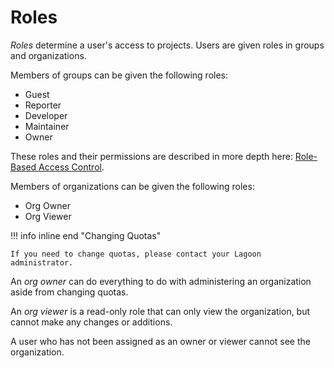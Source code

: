 # Roles

_Roles_ determine a user's access to projects. Users are given roles in groups and organizations.

Members of groups can be given the following roles:

- Guest
- Reporter
- Developer
- Maintainer
- Owner

These roles and their permissions are described in more depth here: [Role-Based Access Control](../../interacting/rbac.md).

Members of organizations can be given the following roles:

- Org Owner
- Org Viewer

!!! info inline end "Changing Quotas"

    If you need to change quotas, please contact your Lagoon administrator.

An _org owner_ can do everything to do with administering an organization aside from changing quotas.

An _org viewer_ is a read-only role that can only view the organization, but cannot make any changes or additions.

A user who has not been assigned as an owner or viewer cannot see the organization.
